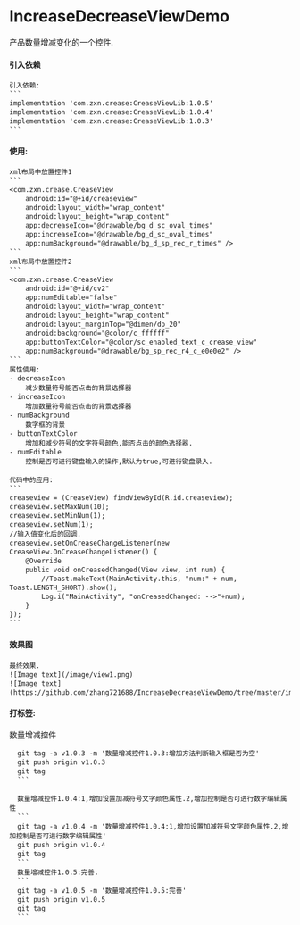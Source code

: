 # IncreaseDecreaseViewDemo
产品数量增减变化的一个控件.

#### 引入依赖
    引入依赖:
    ```
    implementation 'com.zxn.crease:CreaseViewLib:1.0.5'
    implementation 'com.zxn.crease:CreaseViewLib:1.0.4'
    implementation 'com.zxn.crease:CreaseViewLib:1.0.3'
    ```
    
#### 使用:
    xml布局中放置控件1
    ```
    <com.zxn.crease.CreaseView
        android:id="@+id/creaseview"
        android:layout_width="wrap_content"
        android:layout_height="wrap_content"
        app:decreaseIcon="@drawable/bg_d_sc_oval_times"
        app:increaseIcon="@drawable/bg_d_sc_oval_times"
        app:numBackground="@drawable/bg_d_sp_rec_r_times" />
    ```
    xml布局中放置控件2
    ```
    <com.zxn.crease.CreaseView
        android:id="@+id/cv2"
        app:numEditable="false"
        android:layout_width="wrap_content"
        android:layout_height="wrap_content"
        android:layout_marginTop="@dimen/dp_20"
        android:background="@color/c_ffffff"
        app:buttonTextColor="@color/sc_enabled_text_c_crease_view"
        app:numBackground="@drawable/bg_sp_rec_r4_c_e0e0e2" />
    ```
    属性使用:
    - decreaseIcon
        减少数量符号能否点击的背景选择器
    - increaseIcon
        增加数量符号能否点击的背景选择器
    - numBackground
        数字框的背景
    - buttonTextColor
        增加和减少符号的文字符号颜色,能否点击的颜色选择器.
    - numEditable
        控制是否可进行键盘输入的操作,默认为true,可进行键盘录入.
       
    代码中的应用:
    ```
    creaseview = (CreaseView) findViewById(R.id.creaseview);
    creaseview.setMaxNum(10);
    creaseview.setMinNum(1);
    creaseview.setNum(1);
    //输入值变化后的回调.
    creaseview.setOnCreaseChangeListener(new CreaseView.OnCreaseChangeListener() {
        @Override
        public void onCreasedChanged(View view, int num) {
            //Toast.makeText(MainActivity.this, "num:" + num, Toast.LENGTH_SHORT).show();
            Log.i("MainActivity", "onCreasedChanged: -->"+num);
        }
    });
    ```
#### 效果图
    最终效果.
    ![Image text](/image/view1.png)
    ![Image text](https://github.com/zhang721688/IncreaseDecreaseViewDemo/tree/master/image/view1.png)
#### 打标签:
	
  数量增减控件
  ```
	git tag -a v1.0.3 -m '数量增减控件1.0.3:增加方法判断输入框是否为空'
	git push origin v1.0.3
	git tag
	```

    数量增减控件1.0.4:1,增加设置加减符号文字颜色属性.2,增加控制是否可进行数字编辑属性	
	```
    git tag -a v1.0.4 -m '数量增减控件1.0.4:1,增加设置加减符号文字颜色属性.2,增加控制是否可进行数字编辑属性'
    git push origin v1.0.4
    git tag
    ```
    数量增减控件1.0.5:完善.
	```
    git tag -a v1.0.5 -m '数量增减控件1.0.5:完善'
    git push origin v1.0.5
    git tag
    ```
    

